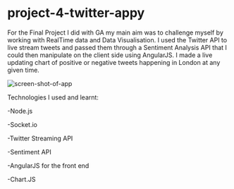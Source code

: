 # project-4-twitter-appy

For the Final Project I did with GA my main aim was to challenge myself by working with RealTime data and Data Visualisation. I used the Twitter API to live stream tweets and passed them through a Sentiment Analysis API that I could then manipulate on the client side using AngularJS. I made a live updating chart of positive or negative tweets happening in London at any given time.


![screen-shot-of-app](https://cloud.githubusercontent.com/assets/9989447/10840626/1362c878-7ed9-11e5-839d-94773d3d29cb.png)


Technologies I used and learnt:

-Node.js

-Socket.io

-Twitter Streaming API

-Sentiment API

-AngularJS for the front end

-Chart.JS
